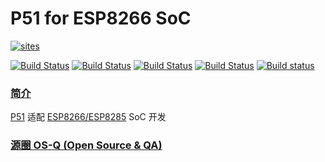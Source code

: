 ﻿# P51 for ESP8266 SoC

[![sites](http://182.61.61.133/link/resources/OSQ.png)](http://www.OS-Q.com)

[![Build Status](https://github.com/OS-Q/P51/workflows/PIO/badge.svg)](https://github.com/OS-Q/P51/actions/workflows/PIO.yml)
[![Build Status](https://circleci.com/gh/OS-Q/P51.svg?style=svg)](https://circleci.com/gh/OS-Q/P51)
[![Build Status](https://travis-ci.com/OS-Q/P51.svg?branch=master)](https://travis-ci.com/OS-Q/P51)
[![Build Status](https://cloud.drone.io/api/badges/OS-Q/P51/status.svg)](https://cloud.drone.io/OS-Q/P51)
[![Build status](https://ci.appveyor.com/api/projects/status/onjfmhvg7g6u5dqk?svg=true)](https://ci.appveyor.com/project/Qitas/p51)

### [简介](https://github.com/OS-Q/P51/wiki)

[P51](https://github.com/OS-Q/P51) 适配 [ESP8266/ESP8285](https://www.espressif.com/zh-hans/products/socs/esp8266) SoC 开发

### [源圈 OS-Q (Open Source & QA) ](http://www.OS-Q.com)
